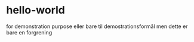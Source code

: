 # hello-world
for demonstration purpose
eller bare til demostrationsformål
men
dette 
er 
bare en forgrening
